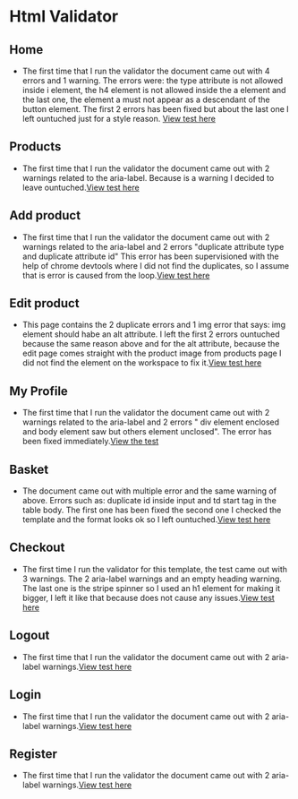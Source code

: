 # Html Validator

## Home

* The first time that I run the validator the document came out with 4 errors and 1 warning. The errors were: the type attribute is not allowed inside i element, the h4 element is not allowed inside the a element and the last one, the element a must not appear as a descendant of the button element. The first 2 errors has been fixed but about the last one I left ountuched just for a style reason. [View test here](https://github.com/antoniotorone/hoppy_stop/blob/main/Documentation/All-validation-test-PDF/index.pdf)


## Products

* The first time that I run the validator the document came out with 2 warnings related to the aria-label. Because is a warning I decided to leave ountuched.[View test here](https://github.com/antoniotorone/hoppy_stop/blob/main/Documentation/All-validation-test-PDF/products.pdf)


## Add product

* The first time that I run the validator the document came out with 2 warnings related to the aria-label and 2 errors "duplicate attribute type and duplicate attribute id" This error has been supervisioned with the help of chrome devtools where I did not find the duplicates, so I assume that is error is caused from the loop.[View test here](https://github.com/antoniotorone/hoppy_stop/blob/main/Documentation/All-validation-test-PDF/add-products.pdf)


## Edit product

* This page contains the 2 duplicate errors and 1 img error that says: img element should habe an alt attribute. I left the first 2 errors ountuched because the same reason above and for the alt attribute, because the edit page comes straight with the product image from products page I did not find the element on the workspace to fix it.[View test here](https://github.com/antoniotorone/hoppy_stop/blob/main/Documentation/All-validation-test-PDF/edit.pdf)


## My Profile

* The first time that I run the validator the document came out with 2 warnings related to the aria-label and 2 errors " div element enclosed and body element saw but others element unclosed". The error has been fixed immediately.[View the test](https://github.com/antoniotorone/hoppy_stop/blob/main/Documentation/All-validation-test-PDF/my-profile.pdf)


## Basket

* The document came out with multiple error and the same warning of above. Errors such as: duplicate id inside input and td start tag in the table body. The first one has been fixed the second one I checked the template and the format looks ok so I left ountuched.[View test here](https://github.com/antoniotorone/hoppy_stop/blob/main/Documentation/All-validation-test-PDF/basket.pdf)


## Checkout

* The first time I run the validator for this template, the test came out with 3 warnings. The 2 aria-label warnings and an empty heading warning. The last one is the stripe spinner so I  used an h1 element for making it bigger, I left it like that because does not cause any issues.[View test here](https://github.com/antoniotorone/hoppy_stop/blob/main/Documentation/All-validation-test-PDF/checkout.pdf)


## Logout

* The first time that I run the validator the document came out with 2 aria-label warnings.[View test here](https://github.com/antoniotorone/hoppy_stop/blob/main/Documentation/All-validation-test-PDF/logout.pdf)


## Login

* The first time that I run the validator the document came out with 2 aria-label warnings.[View test here](https://github.com/antoniotorone/hoppy_stop/blob/main/Documentation/All-validation-test-PDF/login.pdf)


## Register

*  The first time that I run the validator the document came out with 2 aria-label warnings.[View test here](https://github.com/antoniotorone/hoppy_stop/blob/main/Documentation/All-validation-test-PDF/register.pdf)